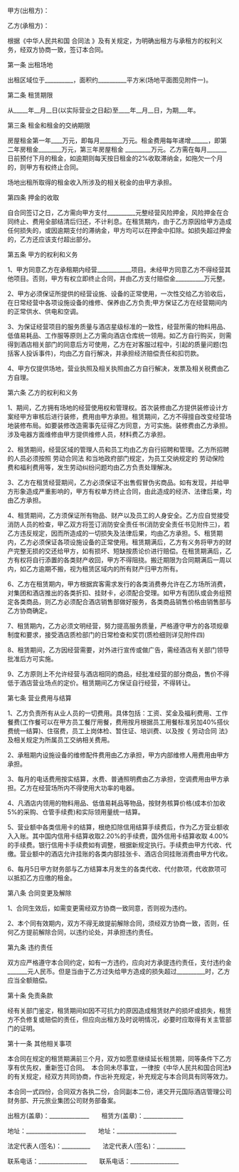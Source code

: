 
 


甲方(出租方)：


乙方(承租方)：


根据《中华人民共和国
合同法
》及有关规定，为明确出租方与承租方的权利义务，经双方协商一致，签订本合同。


第一条 出租场地


出租区域位于__________，面积约__________平方米(场地平面图见附件一)。


第二条 租赁期限


从_____年__月__日(以实际营业之日起)至____年__月__日，为期___年。


第三条 租金和租金的交纳期限


房屋租金第一年____万元，即每月________万元。租金费用每年递增______，即第二年房租金________万元，第三年房屋租金 _________万元。乙方需在每月_______日前预付下月的租金，如逾期则每天按日租金的2%收取滞纳金，如拖欠一个月的，则甲方有权终止合同。


场地出租所取得的租金收入所涉及的相关税金的由甲方承担。


第四条 押金的收取


自合同签订之日，乙方需向甲方支付__________元整经营风险押金，风险押金在合同终止、费用全部结清后归还，不计利息。在租赁期内，由于乙方原因给甲方造成任何损失的，或因逾期支付的滞纳金，甲方均可以在押金中扣除。如损失超过押金的，乙方还应该支付超出部分。


第五条 甲方的权利和义务


1、甲方同意乙方在承租期内经营____________项目。未经甲方同意乙方不得经营其他项目。否则，甲方有权立即终止合同，并由乙方支付赔偿金__________万元整。


2、甲方必须保证所提供的经营设施、设备的正常使用，一次性交给乙方验收后，在日常经营中各项设施设备的维修、保养由乙方负责;甲方保证乙方在经营期间内的正常供水、供电和空调。


3、为保证经营项目的服务质量与酒店星级标准的一致性，经营所需的物料用品、低值易耗品、工作服等原则上乙方需向酒店仓库统一领用。如乙方自行购买，则需得到酒店相关部门的同意后方可使用，乙方在对客服过程中，引起的质量问题(包括客人投诉事件)，均由乙方自行解决，并承担经济赔偿责任和扣罚款。


4、甲方仅提供场地，营业执照及相关执照由乙方自行解决，发票及相关税费由乙方自理。


第六条 乙方的权利和义务


1、期间，乙方拥有场地的经营使用权和管理权。首次装修由乙方提供装修设计方案经甲方审核后进行装修，费用由甲方承担。租赁期间，乙方不得擅自改变经营场地装修布局。如要装修改造需事先征得乙方同意，方可实施。装修费由乙方承担。涉及电器方面维修由甲方提供维修人员，材料费乙方承担。


2、租赁期间，经营区域的管理人员和员工均由乙方自行招聘和管理。乙方所招聘的人员必须按照
劳动合同法
和当地政府部门规定，为员工交纳规定的
劳动保险
费和福利费用等，发生劳动纠纷问题均由乙方负责处理解决。


3、乙方在租赁经营期间，乙方必须保证不出售假冒伪劣商品。如有发现，并给甲方形象造成严重影响的，甲方有权单方终止合同，由此造成的经济、法律后果，均由乙方承担。


4、租赁期间，乙方须保证所有物品、财产以及员工的人身安全。乙方应自觉接受消防人员的检查，甲乙双方将签订消防安全责任书(消防安全责任书见附件三)，若乙方违反规定，因而所造成的一切损失及法律后果，均由乙方承担。5、租赁期内，乙方必须保证各项设施设备的正常使用。租赁期满后，乙方有义务将甲方的财产完整无损的交还给甲方，如有损坏、短缺按质论价进行赔偿。在租赁期满后，乙方有权将自行添置的各类财产收回，甲方不得阻挠。搬迁期限为合同期满后一周以内，如乙方逾期不搬，视为租赁区域内的所有财产归甲方所有。


6、乙方在租赁期内，甲方根据宾客需求发行的各类消费券允许在乙方场所消费，对集团和酒店推出的各类折扣、挂财卡，必须配合受理。如甲方有团队或会务组预定各类商品，则乙方必须配合酒店销售部做好服务，各类商品销售价格由销售部与乙方协商确定。


7、租赁期内，乙方必须文明经营，努力提高服务质量，严格遵守甲方的各项规章制度和要求，接受酒店质检部门的日常检查和奖罚(质检细则详见附件四)


8、租赁期间，乙方因经营需要，对外进行宣传或做广告，需经酒店有关部门领导批准后方可实施。


9、乙方原则上不允许经营与酒店相同的商品，经批准经营的部分商品，售价不得低于酒店营业场点的定价。租赁期间乙方保证自行经营，不得转让。


第七条 营业费用与结算


1、乙方负责所有从业人员的一切费用。具体包括：工资、奖金及福利费用、工作餐费(工作餐可以在甲方员工餐厅用餐，费用按月根据员工用餐标准另加40%搭伙费统一结算)、住宿费，员工上岗体检、暂住证、培训费、以及按《
劳动合同
法》及相关规定为所属员工交纳相关费用。


2、承租期内设施设备的维修配件费用由乙方承担，甲方内部维修人用费用由甲方承担。


3、每月的电话费用按实结算，水费、普通照明费由乙方承担，空调费用由甲方承担。乙方在经营场所内不得使用大功率的电器。


4、凡酒店内领用的物料用品、低值易耗品等物品，按财务核算价格(成本价加收5%的采购、仓管手续费)和实际领用量统一结算。


5、营业额中各类信用卡的结算，根绝扣除信用结算手续费后，作为乙方营业额收入入账。其中国内信用卡结算收取2.20%的手续费，国外信用卡结算收取 4.00%的手续费。银行信用卡手续费如有调整，根据新规定执行。手续费由甲方代收、代缴。营业额中的酒店允许挂账的各类内部挂张卡、酒店合同挂账消费由甲方代收。


6、每月5日甲方财务部与乙方结算本月发生的各类代收、代付款项，代收款项可以抵扣乙方应缴的租金。


第八条 合同变更及解除


1、合同生效后，如需变更需经双方协商一致同意，否则视为违约。


2、本个同有效期内，双方不得无故提前解除合同，须经双方协商一致，否则，任何乙方提前解除合同，以违约论处，并承担违约责任。


第九条 违约责任


双方应严格遵守本合同约定，如有一方违约，应向对方承提违约责任，支付违约金_______元人民币。但是当由于乙方过失给甲方造成的损失超过__________时，乙方应当全额赔偿。


第十条 免责条款


经有关部门鉴定，租赁期间如因不可抗力的原因造成租赁财产的损坏或损失，租赁方不负修复或赔偿的责任，但应向出租方及时说明情况，必要时应取得有关主管部门的证明。


第十一条 其他相关事项


本合同在规定的租赁期满前三个月，双方如愿意继续延长租赁期，同等条件下乙方享有优先权，重新签订合同。　本合同未尽事宜，一律按《中华人民共和国合同法》的有关规定，经双方共同协商，作出补充规定，补充规定与本合同具有同等效力。


本合同一式四份，合同双方各执二份，合同副本二份，递交开元国际酒店管理公司财务部、开元旅业集团公司财务部备案。


出租方(盖章)：______________　　租赁方(盖章)：______________


地址：_____________________　　地址：_____________________


法定代表人(签名)：__________　　法定代表人(签名)：__________


联系电话：_________________　　联系电话：_________________
 


 

 
 
 
 
 
  


  
 

  


  


  
 
 
 
 

